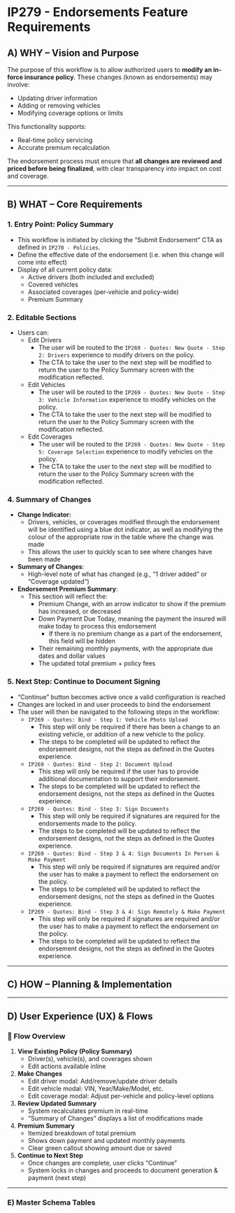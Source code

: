 # IP279 - Endorsements Feature Requirements

## **A) WHY – Vision and Purpose**

The purpose of this workflow is to allow authorized users to **modify an in-force insurance policy**. These changes (known as endorsements) may involve:

- Updating driver information
- Adding or removing vehicles
- Modifying coverage options or limits

This functionality supports:

- Real-time policy servicing
- Accurate premium recalculation

The endorsement process must ensure that **all changes are reviewed and priced before being finalized**, with clear transparency into impact on cost and coverage.

---

## **B) WHAT – Core Requirements**

### 1. **Entry Point: Policy Summary**

- This workflow is initiated by clicking the “Submit Endorsement” CTA as defined in `IP270 - Policies`.
- Define the effective date of the endorsement (i.e. when this change will come into effect)
- Display of all current policy data:
    - Active drivers (both included and excluded)
    - Covered vehicles
    - Associated coverages (per-vehicle and policy-wide)
    - Premium Summary

### 2. **Editable Sections**

- Users can:
    - Edit Drivers
        - The user will be routed to the `IP269 - Quotes: New Quote - Step 2: Drivers` experience to modify drivers on the policy.
        - The CTA to take the user to the next step will be modified to return the user to the Policy Summary screen with the modification reflected.
    - Edit Vehicles
        - The user will be routed to the `IP269 - Quotes: New Quote - Step 3: Vehicle Information` experience to modify vehicles on the policy.
        - The CTA to take the user to the next step will be modified to return the user to the Policy Summary screen with the modification reflected.
    - Edit Coverages
        - The user will be routed to the `IP269 - Quotes: New Quote - Step 5: Coverage Selection` experience to modify vehicles on the policy.
        - The CTA to take the user to the next step will be modified to return the user to the Policy Summary screen with the modification reflected.

### 4. **Summary of Changes**

- **Change Indicator:**
    - Drivers, vehicles, or coverages modified through the endorsement will be identified using a blue dot indicator, as well as modifying the colour of the appropriate row in the table where the change was made
    - This allows the user to quickly scan to see where changes have been made
- **Summary of Changes**:
    - High-level note of what has changed (e.g., “1 driver added” or “Coverage updated”)
- **Endorsement Premium Summary**:
    - This section will reflect the:
        - Premium Change, with an arrow indicator to show if the premium has increased, or decreased
        - Down Payment Due Today, meaning the payment the insured will make today to process this endorsement
            - If there is no premium change as a part of the endorsement, this field will be hidden
        - Their remaining monthly payments, with the appropriate due dates and dollar values
        - The updated total premium + policy fees

### 5. **Next Step: Continue to Document Signing**

- “Continue” button becomes active once a valid configuration is reached
- Changes are locked in and user proceeds to bind the endorsement
- The user will then be navigated to the following steps in the workflow:
    - `IP269 - Quotes: Bind - Step 1: Vehicle Photo Upload`
        - This step will only be required if there has been a change to an existing vehicle, or addition of a new vehicle to the policy.
        - The steps to be completed will be updated to reflect the endorsement designs, not the steps as defined in the Quotes experience.
    - `IP269 - Quotes: Bind - Step 2: Document Upload`
        - This step will only be required if the user has to provide additional documentation to support their endorsement.
        - The steps to be completed will be updated to reflect the endorsement designs, not the steps as defined in the Quotes experience.
    - `IP269 - Quotes: Bind - Step 3: Sign Documents`
        - This step will only be required if signatures are required for the endorsements made to the policy.
        - The steps to be completed will be updated to reflect the endorsement designs, not the steps as defined in the Quotes experience.
    - `IP269 - Quotes: Bind - Step 3 & 4: Sign Documents In Person & Make Payment`
        - This step will only be required if signatures are required and/or the user has to make a payment to reflect the endorsement on the policy.
        - The steps to be completed will be updated to reflect the endorsement designs, not the steps as defined in the Quotes experience.
    - `IP269 - Quotes: Bind - Step 3 & 4: Sign Remotely & Make Payment`
        - This step will only be required if signatures are required and/or the user has to make a payment to reflect the endorsement on the policy.
        - The steps to be completed will be updated to reflect the endorsement designs, not the steps as defined in the Quotes experience.

---

## **C) HOW – Planning & Implementation**

---

## **D) User Experience (UX) & Flows**

### 🧭 Flow Overview

1. **View Existing Policy (Policy Summary)**
    - Driver(s), vehicle(s), and coverages shown
    - Edit actions available inline
2. **Make Changes**
    - Edit driver modal: Add/remove/update driver details
    - Edit vehicle modal: VIN, Year/Make/Model, etc.
    - Edit coverage modal: Adjust per-vehicle and policy-level options
3. **Review Updated Summary**
    - System recalculates premium in real-time
    - “Summary of Changes” displays a list of modifications made
4. **Premium Summary**
    - Itemized breakdown of total premium
    - Shows down payment and updated monthly payments
    - Clear green callout showing amount due or saved
5. **Continue to Next Step**
    - Once changes are complete, user clicks “Continue”
    - System locks in changes and proceeds to document generation & payment (next step)

---

### E) Master Schema Tables